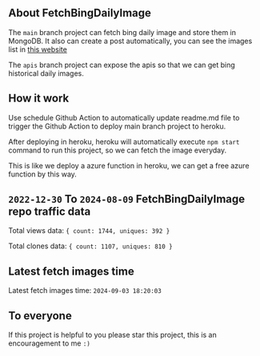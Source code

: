 ## About FetchBingDailyImage

The `main` branch project can fetch bing daily image and store them in MongoDB.
It also can create a post automatically, you can see the images list in [this website](https://oursalbum.netlify.app)

The `apis` branch project can expose the apis so that we can get bing historical daily images.

## How it work

Use schedule Github Action to automatically update readme.md file to trigger the Github Action to deploy main branch project to heroku.

After deploying in heroku, heroku will automatically execute `npm start` command to run this project, so we can fetch the image everyday.

This is like we deploy a azure function in heroku, we can get a free azure function by this way.

## `2022-12-30` To `2024-08-09` FetchBingDailyImage repo traffic data

Total views data: `{ count: 1744, uniques: 392 }`

Total clones data: `{ count: 1107, uniques: 810 }`

## Latest fetch images time

Latest fetch images time: `2024-09-03 18:20:03`

## To everyone

If this project is helpful to you please star this project, this is an encouragement to me `:)`



